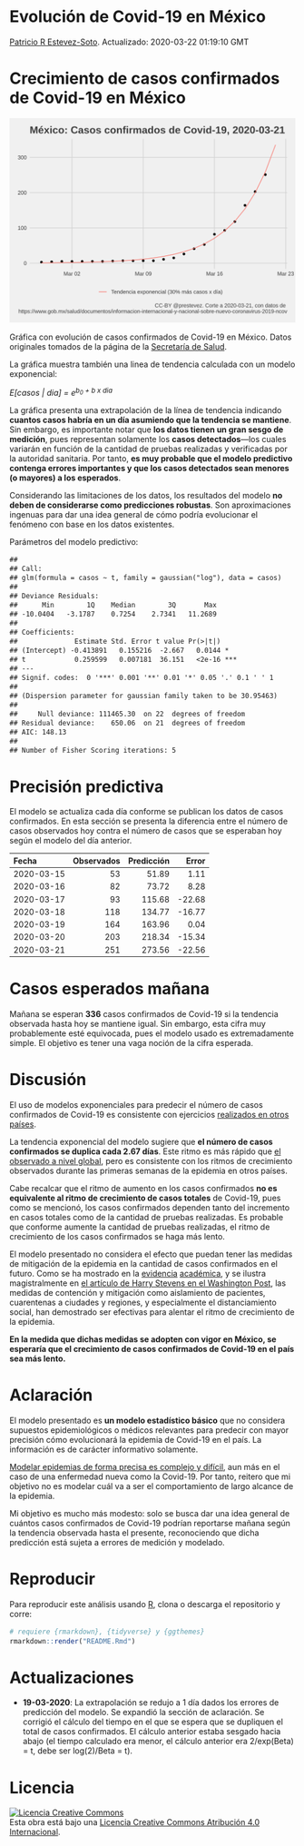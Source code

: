 Evolución de Covid-19 en México
================
[Patricio R Estevez-Soto](https://twitter.com/prestevez).
Actualizado: 2020-03-22 01:19:10 GMT

# Crecimiento de casos confirmados de Covid-19 en México

![](casos.png)

Gráfica con evolución de casos confirmados de Covid-19 en México. Datos
originales tomados de la página de la [Secretaría de
Salud](https://www.gob.mx/salud/documentos/informacion-internacional-y-nacional-sobre-nuevo-coronavirus-2019-ncov).

La gráfica muestra también una linea de tendencia calculada con un
modelo exponencial:

*E\[casos | dia\] = e<sup>b<sub>0</sub> + b x dia</sup>*

La gráfica presenta una extrapolación de la línea de tendencia indicando
**cuantos casos habría en un día asumiendo que la tendencia se
mantiene**. Sin embargo, es importante notar que **los datos tienen un
gran sesgo de medición**, pues representan solamente los **casos
detectados**—los cuales variarán en función de la cantidad de pruebas
realizadas y verificadas por la autoridad sanitaria. Por tanto, **es muy
probable que el modelo predictivo contenga errores importantes y que los
casos detectados sean menores (o mayores) a los esperados**.

Considerando las limitaciones de los datos, los resultados del modelo
**no deben de considerarse como predicciones robustas**. Son
aproximaciones ingenuas para dar una idea general de cómo podría
evolucionar el fenómeno con base en los datos existentes.

Parámetros del modelo predictivo:

    ## 
    ## Call:
    ## glm(formula = casos ~ t, family = gaussian("log"), data = casos)
    ## 
    ## Deviance Residuals: 
    ##      Min        1Q    Median        3Q       Max  
    ## -10.0404   -3.1787    0.7254    2.7341   11.2689  
    ## 
    ## Coefficients:
    ##              Estimate Std. Error t value Pr(>|t|)    
    ## (Intercept) -0.413891   0.155216  -2.667   0.0144 *  
    ## t            0.259599   0.007181  36.151   <2e-16 ***
    ## ---
    ## Signif. codes:  0 '***' 0.001 '**' 0.01 '*' 0.05 '.' 0.1 ' ' 1
    ## 
    ## (Dispersion parameter for gaussian family taken to be 30.95463)
    ## 
    ##     Null deviance: 111465.30  on 22  degrees of freedom
    ## Residual deviance:    650.06  on 21  degrees of freedom
    ## AIC: 148.13
    ## 
    ## Number of Fisher Scoring iterations: 5

# Precisión predictiva

El modelo se actualiza cada día conforme se publican los datos de casos
confirmados. En esta sección se presenta la diferencia entre el número
de casos observados hoy contra el número de casos que se esperaban hoy
según el modelo del día anterior.

| Fecha      | Observados | Predicción |   Error |
| :--------- | ---------: | ---------: | ------: |
| 2020-03-15 |         53 |      51.89 |    1.11 |
| 2020-03-16 |         82 |      73.72 |    8.28 |
| 2020-03-17 |         93 |     115.68 | \-22.68 |
| 2020-03-18 |        118 |     134.77 | \-16.77 |
| 2020-03-19 |        164 |     163.96 |    0.04 |
| 2020-03-20 |        203 |     218.34 | \-15.34 |
| 2020-03-21 |        251 |     273.56 | \-22.56 |

# Casos esperados mañana

Mañana se esperan **336** casos confirmados de Covid-19 si la tendencia
observada hasta hoy se mantiene igual. Sin embargo, esta cifra muy
probablemente esté equivocada, pues el modelo usado es extremadamente
simple. El objetivo es tener una vaga noción de la cifra esperada.

# Discusión

El uso de modelos exponenciales para predecir el número de casos
confirmados de Covid-19 es consistente con ejercicios [realizados en
otros países](https://doi.org/10.1016/S0140-6736\(20\)30627-9).

La tendencia exponencial del modelo sugiere que **el número de casos
confirmados se duplica cada 2.67 días**. Este ritmo es más rápido que
[el observado a nivel
global](https://ourworldindata.org/coronavirus#growth-of-cases-how-long-did-it-take-for-the-number-of-confirmed-cases-to-double),
pero es consistente con los ritmos de crecimiento observados durante las
primeras semanas de la epidemia en otros países.

Cabe recalcar que el ritmo de aumento en los casos confirmados **no es
equivalente al ritmo de crecimiento de casos totales** de Covid-19, pues
como se mencionó, los casos confirmados dependen tanto del incremento en
casos totales como de la cantidad de pruebas realizadas. Es probable que
conforme aumente la cantidad de pruebas realizadas, el ritmo de
crecimiento de los casos confirmados se haga más lento.

El modelo presentado no considera el efecto que puedan tener las medidas
de mitigación de la epidemia en la cantidad de casos confirmados en el
futuro. Como se ha mostrado en la
[evidencia](https://www.thelancet.com/journals/laninf/article/PIIS1473-3099\(20\)30144-4/fulltext)
[académica](https://www.thelancet.com/journals/langlo/article/PIIS2214-109X\(20\)30074-7/fulltext),
y se ilustra magistralmente en [el artículo de Harry Stevens en el
Washington
Post](https://www.washingtonpost.com/graphics/2020/world/corona-simulator-spanish/),
las medidas de contención y mitigación como aislamiento de pacientes,
cuarentenas a ciudades y regiones, y especialmente el distanciamiento
social, han demostrado ser efectivas para alentar el ritmo de
crecimiento de la epidemia.

**En la medida que dichas medidas se adopten con vigor en México, se
esperaría que el crecimiento de casos confirmados de Covid-19 en el país
sea más lento.**

# Aclaración

El modelo presentado es **un modelo estadístico básico** que no
considera supuestos epidemiológicos o médicos relevantes para predecir
con mayor precisión cómo evolucionará la epidemia de Covid-19 en el
país. La información es de carácter informativo solamente.

[Modelar epidemias de forma precisa es complejo y
difícil](https://twitter.com/danitte/status/1240330754460008448), aun
más en el caso de una enfermedad nueva como la Covid-19. Por tanto,
reitero que mi objetivo no es modelar cuál va a ser el comportamiento de
largo alcance de la epidemia.

Mi objetivo es mucho más modesto: solo se busca dar una idea general de
cuántos casos confirmados de Covid-19 podrían reportarse mañana según la
tendencia observada hasta el presente, reconociendo que dicha predicción
está sujeta a errores de medición y modelado.

# Reproducir

Para reproducir este análisis usando [R](https://cran.r-project.org/),
clona o descarga el repositorio y corre:

``` r
# requiere {rmarkdown}, {tidyverse} y {ggthemes}
rmarkdown::render("README.Rmd")
```

# Actualizaciones

  - **19-03-2020**: La extrapolación se redujo a 1 día dados los errores
    de predicción del modelo. Se expandió la sección de aclaración. Se
    corrigió el cálculo del tiempo en el que se espera que se dupliquen
    el total de casos confirmados. El cálculo anterior estaba sesgado
    hacia abajo (el tiempo calculado era menor, el cálculo anterior era
    2/exp(Beta) = t, debe ser log(2)/Beta = t).

# Licencia

<a rel="license" href="http://creativecommons.org/licenses/by/4.0/"><img alt="Licencia Creative Commons" style="border-width:0" src="https://i.creativecommons.org/l/by/4.0/88x31.png" /></a><br />Esta
obra está bajo una
<a rel="license" href="http://creativecommons.org/licenses/by/4.0/">Licencia
Creative Commons Atribución 4.0 Internacional</a>.
